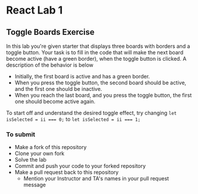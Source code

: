 # React Lab 1

## Toggle Boards Exercise

In this lab you're given starter that displays three boards with borders and a toggle button. Your task is to fill in the code that will make the next board become active (have a green border), when the toggle button is clicked. A description of the behavior is below

- Initially, the first board is active and has a green border.
- When you press the toggle button, the second board should be active, and the first one should be inactive.
- When you reach the last board, and you press the toggle button, the first one should become active again.

To start off and understand the desired toggle effect, try changing `let isSelected = ii === 0;` to `let isSelected = ii === 1;`

### To submit

- Make a fork of this repository
- Clone your own fork
- Solve the lab
- Commit and push your code to your forked repository
- Make a pull request back to this repository
    + Mention your Instructor and TA's names in your pull request message
